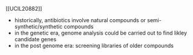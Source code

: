 [[UCIL20882]]

- historically, antibiotics involve natural compounds or semi-synthetic/synthetic compounds
- in the genetic era, genome analysis could be carried out to find likley candidate genes
- in the post genome era: screening libraries of older compounds 